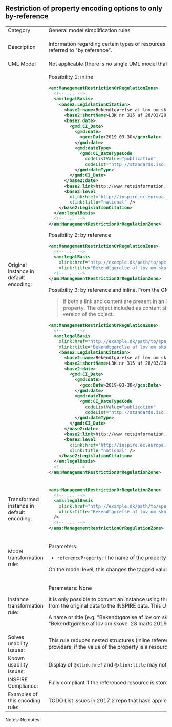 ## Restriction of property encoding options to only by-reference

<table>
<tr>
<td>Category</td>
<td>General model simplification rules</td>
</tr>
<tr>
<td>Description</td>
<td><p>Information regarding certain types of resources is typically accessible through an external register or non-INSPIRE online application. Those resources should be referred to "by reference".</p>
</td>
</tr>
<tr>
<td>UML Model</td>
<td>Not applicable (there is no single UML model that results from this transformation rule)</td>
</tr>
<tr>
<td>Original instance in default encoding:</td>
<td>
<p>Possibility 1: inline</p>

```xml
<am:ManagementRestrictionOrRegulationZone>
  <!-- ... -->
  <am:legalBasis>
    <base2:LegislationCitation>
      <base2:name>Bekendtgørelse af lov om skove</base2:name>
      <base2:shortName>LBK nr 315 af 28/03/2019</base2:shortName>
      <base2:date>
        <gmd:CI_Date>
          <gmd:date>
            <gco:Date>2019-03-30</gco:Date>
          </gmd:date>
          <gmd:dateType>
            <gmd:CI_DateTypeCode
              codeListValue="publication"
              codeList="http://standards.iso.org/ittf/PubliclyAvailableStandards/ISO_19139_Schemas/resources/codelist/ML_gmxCodelists.xml#CI_DateTypeCode" />
          </gmd:dateType>
        </gmd:CI_Date>
      </base2:date>
      <base2:link>http://www.retsinformation.dk/eli/lta/2019/315/dan/pdf</base2:link>
      <base2:level
        xlink:href="http://inspire.ec.europa.eu/codelist/LegislationLevelValue/national"
        xlink:title="national" />
    </base2:LegislationCitation>
  </am:legalBasis>
  <!-- ... -->
</am:ManagementRestrictionOrRegulationZone>
```

<p>Possibility 2: by reference</p>

```xml
<am:ManagementRestrictionOrRegulationZone>
  <!-- ... -->
  <am:legalBasis
    xlink:href="http://example.dk/path/to/specific/law/resource"
    xlink:title="Bekendtgørelse af lov om skove" />
  <!-- ... -->
</am:ManagementRestrictionOrRegulationZone>
```

<p>Possibility 3: by reference and inline. From the GML standard:</p>

<blockquote>If both a link and content are present in an instance of a property element, then the object found by traversing the xlink:href link shall be the normative value of the property. The object included as content shall be used by the data recipient only if the remote instance cannot be resolved; this may be considered to be a "cached" version of the object.</blockquote>

```xml
<am:ManagementRestrictionOrRegulationZone>
  <!-- ... -->
  <am:legalBasis
    xlink:href="http://example.dk/path/to/specific/law/resource"
    xlink:title="Bekendtgørelse af lov om skove">
    <base2:LegislationCitation>
      <base2:name>Bekendtgørelse af lov om skove</base2:name>
      <base2:shortName>LBK nr 315 af 28/03/2019</base2:shortName>
      <base2:date>
        <gmd:CI_Date>
          <gmd:date>
            <gco:Date>2019-03-30</gco:Date>
          </gmd:date>
          <gmd:dateType>
            <gmd:CI_DateTypeCode
              codeListValue="publication"
              codeList="http://standards.iso.org/ittf/PubliclyAvailableStandards/ISO_19139_Schemas/resources/codelist/ML_gmxCodelists.xml#CI_DateTypeCode" />
          </gmd:dateType>
        </gmd:CI_Date>
      </base2:date>
      <base2:link>http://www.retsinformation.dk/eli/lta/2019/315/dan/pdf</base2:link>
      <base2:level
        xlink:href="http://inspire.ec.europa.eu/codelist/LegislationLevelValue/national"
        xlink:title="national" />
    </base2:LegislationCitation>
  </am:legalBasis>
  <!-- ... -->
</am:ManagementRestrictionOrRegulationZone>
```

</td>
</tr>
<tr>
<td>Transformed instance in default encoding:</td>
<td>

```xml
<ams:ManagementRestrictionOrRegulationZone>
  <!-- ... -->
  <ams:legalBasis
    xlink:href="http://example.dk/path/to/specific/law/resource"
    xlink:title="Bekendtgørelse af lov om skove"
  />
  <!-- ... -->
</ams:ManagementRestrictionOrRegulationZone>
```

</td>
</tr>
<tr>
<td>Model transformation rule: </td>
<td>
    <p>Parameters:</p>
    <ul>
        <li><code>referenceProperty</code>: The name of the property which to change to a reference.</li>
    </ul>
    <p>On the model level, this changes the tagged value <code>inlineOrByReference</code> to have the value <code>byReference</code> on the property.</p>
</td>
</tr>
<tr>
<td>Instance transformation rule:</td>
<td><p>Parameters: None</p>
    <p>It is only possible to convert an instance using the "inline" pattern when a URL to the related resource is present in the original data or can be added upon transformation from the original data to the INSPIRE data. This URL must be inserted in <code>@xlink:href</code>.</p>
    <p>A name or title (e.g. "Bekendtgørelse af lov om skove"), or even a full-blown bibliographic reference in the case of objects that are information resources (e.g. "Bekendtgørelse af lov om skove. 28 marts 2019. LBK nr 315."), if present, may be inserted in <code>@xlink:title</code>.</p>
    </td>
</tr>
<tr>
<td>Solves usability issues:</td>
<td>This rule reduces nested structures (inline referencing causes nested structures with many levels). It also reduces implementation effort of and duplication of data by data providers, if the value of the property is a resource managed by another data provider.</td>
</tr>
<tr>
<td>Known usability issues:</td>
<td>Display of <code>@xlink:href</code> and <code>@xlink:title</code> may not be supported in all clients. However, this is the same problem as for code lists, which are widely used in INSPIRE.</td>
</tr>
<tr>
<td>INSPIRE Compliance:</td>
<td>Fully compliant if the referenced resource is stored in an external register or non-INSPIRE online application.</td>
</tr>
<tr>
<td>Examples of this encoding rule:</td>
<td>TODO List issues in 2017.2 repo that have applied this pattern or very similar ones.</td>
</tr>
</table>

Notes: No notes.
